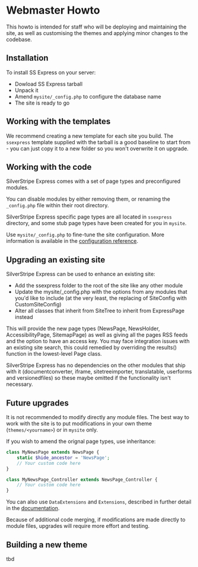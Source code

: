 # Webmaster Howto

This howto is intended for staff who will be deploying and maintaining the site, as well as customising the themes and applying minor changes to the codebase.

## Installation

To install SS Express on your server:

* Dowload SS Express tarball
* Unpack it
* Amend `mysite/_config.php` to configure the database name
* The site is ready to go

## Working with the templates

We recommend creating a new template for each site you build. The `ssexpress` template supplied with the tarball is a good baseline to start from - you can just copy it to a new folder so you won't overwrite it on upgrade.

## Working with the code

SilverStripe Express comes with a set of page types and preconfigured modules. 

You can disable modules by either removing them, or renaming the `_config.php` file within their root directory. 

SilverStripe Express specific page types are all located in `ssexpress` directory, and some stub page types have been created for you in `mysite`.

Use `mysite/_config.php` to fine-tune the site configuration. More information is available in the [configuration reference](http://doc.silverstripe.org/framework/en/topics/configuration).

## Upgrading an existing site

SilverStripe Express can be used to enhance an existing site:

* Add the ssexpress folder to the root of the site like any other module
* Update the mysite/_config.php with the options from any modules that you'd like to include (at the very least, the replacing of SiteConfig with CustomSiteConfig)
* Alter all classes that inherit from SiteTree to inherit from ExpressPage instead

This will provide the new page types (NewsPage, NewsHolder, AccessibilityPage, SitemapPage) as well as giving all the pages RSS feeds and the option to have an access key. You may face integration issues with an existing site search, this could remedied by overriding the results() function in the lowest-level Page class.

SilverStripe Express has no dependencies on the other modules that ship with it (documentconverter, iframe, sitetreeimporter, translatable, userforms and versionedfiles) so these maybe omitted if the functionality isn't necessary.

## Future upgrades

It is not recommended to modify directly any module files. The best way to work with the site is to put modifications in your own theme (`themes/<yourname>`) or in `mysite` only.

If you wish to amend the orignal page types, use inheritance:

```php
class MyNewsPage extends NewsPage {
	static $hide_ancestor = 'NewsPage';
	// Your custom code here
}

class MyNewsPage_Controller extends NewsPage_Controller {
	// Your custom code here
}
```

You can also use `DataExtensions` and `Extensions`, described in further detail in the [documentation](http://doc.silverstripe.org/framework/en/reference/dataextension).

Because of additional code merging, if modifications are made directly to module files, upgrades will require more effort and testing.

## Building a new theme

tbd
